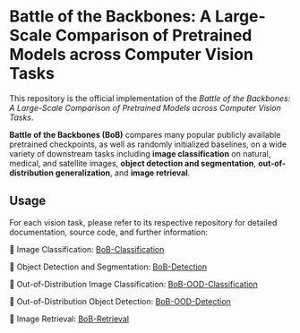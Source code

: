 # Battle of the Backbones: A Large-Scale Comparison of Pretrained Models across Computer Vision Tasks

This repository is the official implementation of the *Battle of the Backbones: A Large-Scale Comparison of Pretrained Models across Computer Vision Tasks*.


<strong>Battle of the Backbones (BoB)</strong> compares many popular publicly available pretrained checkpoints, as well as randomly initialized baselines, on a wide variety of downstream tasks including <strong>image classification</strong> on natural, medical, and satellite images, <strong>object detection and segmentation</strong>, <strong>out-of-distribution generalization</strong>, and <strong>image retrieval</strong>.

## Usage

For each vision task, please refer to its respective repository for detailed documentation, source code, and further information:

:star2: Image Classification: [BoB-Classification](https://github.com/anonymous27861/bob-classification)

:star2: Object Detection and Segmentation: [BoB-Detection](https://github.com/anonymous27861/bob-detection)

:star2: Out-of-Distribution Image Classification: [BoB-OOD-Classification](https://github.com/anonymous27861/bob-ood-classification)

:star2: Out-of-Distribution Object Detection: [BoB-OOD-Detection](https://github.com/anonymous27861/bob-ood-detection)

:star2: Image Retrieval: [BoB-Retrieval](https://github.com/anonymous27861/bob-retrieval)


